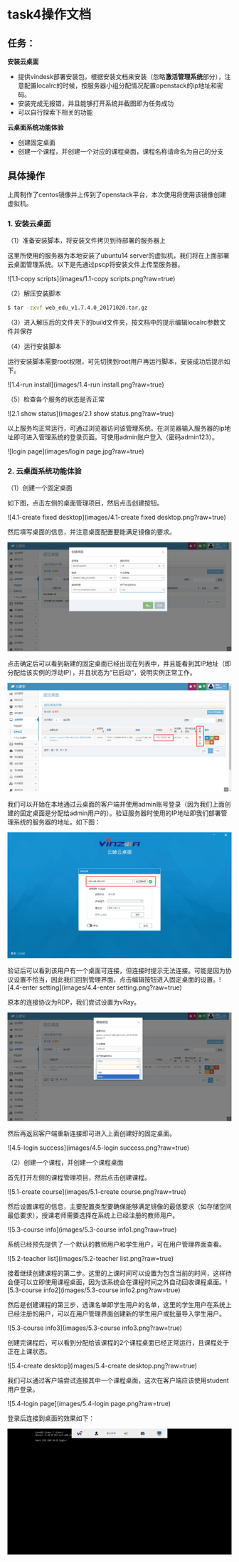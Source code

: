 # task4操作文档

## 任务：

**安装云桌面**

- 提供vindesk部署安装包，根据安装文档来安装（忽略**激活管理系统**部分），注意配置localrc的时候，按服务器小组分配情况配置openstack的ip地址和密码。
- 安装完成无报错，并且能够打开系统并截图即为任务成功
- 可以自行探索下相关的功能

**云桌面系统功能体验**

- 创建固定桌面
- 创建一个课程，并创建一个对应的课程桌面，课程名称请命名为自己的分支



## 具体操作

上周制作了centos镜像并上传到了openstack平台，本次使用将使用该镜像创建虚拟机。

### 1. 安装云桌面

（1）准备安装脚本，将安装文件拷贝到待部署的服务器上

这里所使用的服务器为本地安装了ubuntu14 server的虚拟机，我们将在上面部署云桌面管理系统。以下是先通过pscp将安装文件上传至服务器。

![1.1-copy scripts](images/1.1-copy scripts.png?raw=true)



（2）解压安装脚本

```bash
$ tar -zxvf web_edu_v1.7.4.0_20171020.tar.gz
```



（3）进入解压后的文件夹下的build文件夹，按文档中的提示编辑localrc参数文件并保存



（4）运行安装脚本

运行安装脚本需要root权限，可先切换到root用户再运行脚本，安装成功后提示如下。

![1.4-run install](images/1.4-run install.png?raw=true)



（5）检查各个服务的状态是否正常

![2.1 show status](images/2.1 show status.png?raw=true)



以上服务均正常运行，可通过浏览器访问该管理系统。在浏览器输入服务器的ip地址即可进入管理系统的登录页面。可使用admin账户登入（密码admin123）。

![login page](images/login page.jpg?raw=true)



### 2. 云桌面系统功能体验

（1）创建一个固定桌面

如下图，点击左侧的桌面管理项目，然后点击创建按钮。

![4.1-create fixed desktop](images/4.1-create fixed desktop.png?raw=true)



然后填写桌面的信息，并注意桌面配置要能满足镜像的要求。

![4.2-info](images/4.2-info.png?raw=true)



点击确定后可以看到新建的固定桌面已经出现在列表中，并且能看到其IP地址（即分配给该实例的浮动IP），并且状态为“已启动“，说明实例正常工作。

![4.3-status](images/4.3-status.png?raw=true)



我们可以开始在本地通过云桌面的客户端并使用admin账号登录（因为我们上面创建的固定桌面是分配给admin用户的）。验证服务器时使用的IP地址即我们部署管理系统的服务器的地址。如下图：

![4.4-login](images/4.4-login.png?raw=true)



验证后可以看到该用户有一个桌面可连接，但连接时提示无法连接。可能是因为协议设置不恰当，因此我们回到管理界面，点击编辑按钮进入固定桌面的设置。![4.4-enter setting](images/4.4-enter setting.png?raw=true)



原本的连接协议为RDP，我们尝试设置为vRay。

![4.4-setting](images/4.4-setting.png?raw=true)



然后再返回客户端重新连接即可进入上面创建好的固定桌面。

![4.5-login success](images/4.5-login success.png?raw=true)



（2）创建一个课程，并创建一个课程桌面

首先打开左侧的课程管理项目，然后点击创建课程。

![5.1-create course](images/5.1-create course.png?raw=true)



然后设置课程的信息，主要配置类型要确保能够满足镜像的最低要求（如存储空间最低要求），授课老师需要选择在系统上已经注册的教师用户。

![5.3-course info](images/5.3-course info1.png?raw=true)



系统已经预先提供了一个默认的教师用户和学生用户，可在用户管理界面查看。

![5.2-teacher list](images/5.2-teacher list.png?raw=true)



接着继续创建课程的第二步。这里的上课时间可以设置为包含当前的时间，这样待会便可以立即使用课程桌面，因为该系统会在课程时间之外自动回收课程桌面。![5.3-course info2](images/5.3-course info2.png?raw=true)



然后是创建课程的第三步，选课名单即学生用户的名单，这里的学生用户在系统上已经注册的用户，可以在用户管理界面创建新的学生用户或批量导入学生用户。

![5.3-course info3](images/5.3-course info3.png?raw=true)



创建完课程后，可以看到分配给该课程的2个课程桌面已经正常运行，且课程处于正在上课状态。

![5.4-create desktop](images/5.4-create desktop.png?raw=true)



我们可以通过客户端尝试连接其中一个课程桌面，这次在客户端应该使用student用户登录。

![5.4-login page](images/5.4-login page.png?raw=true)



登录后连接到桌面的效果如下：

![5.5-login](images/5.5-login.png?raw=true)